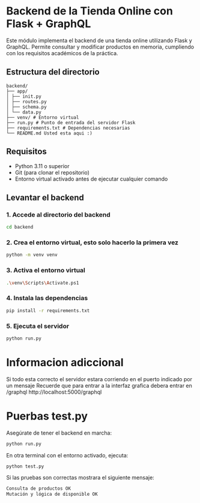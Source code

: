 # Backend de la Tienda Online con Flask + GraphQL
Este módulo implementa el backend de una tienda online utilizando Flask y GraphQL. Permite consultar y modificar productos en memoria, cumpliendo con los requisitos académicos de la práctica.

## Estructura del directorio
```
backend/
├── app/
│ ├── init.py
│ ├── routes.py
│ ├── schema.py
│ └── data.py
├── venv/ # Entorno virtual
├── run.py # Punto de entrada del servidor Flask
├── requirements.txt # Dependencias necesarias
└── README.md Usted esta aqui :)
```

## Requisitos
- Python 3.11 o superior
- Git (para clonar el repositorio)
- Entorno virtual activado antes de ejecutar cualquier comando

## Levantar el backend
### 1. Accede al directorio del backend
```bash
cd backend
```

### 2. Crea el entorno virtual, esto solo hacerlo la primera vez
```bash
python -m venv venv
```

### 3. Activa el entorno virtual
```bash
.\venv\Scripts\Activate.ps1
```

### 4. Instala las dependencias
```bash
pip install -r requirements.txt
```

### 5. Ejecuta el servidor
```bash
python run.py
```

# Informacion adiccional
Si todo esta correcto el servidor estara corriendo en el puerto indicado por un mensaje
Recuerde que para entrar a la interfaz grafica debera entrar en /graphql
http://localhost:5000/graphql

# Puerbas test.py
Asegúrate de tener el backend en marcha:
```bash
python run.py
```

En otra terminal con el entorno activado, ejecuta:
```bash
python test.py
```

Si las pruebas son correctas mostrara el siguiente mensaje:
```bash
Consulta de productos OK
Mutación y lógica de disponible OK
```
